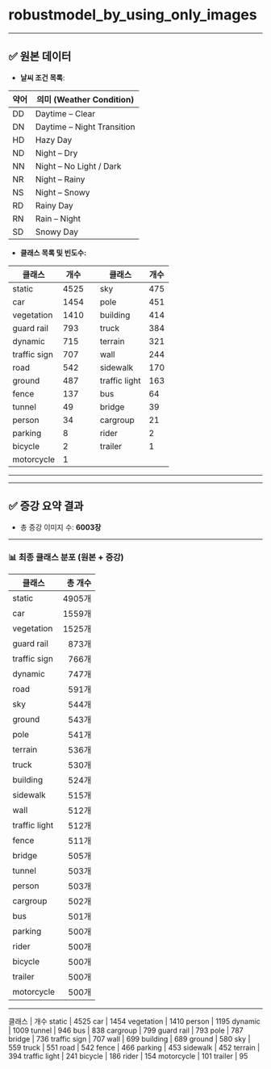 # robustmodel_by_using_only_images

---

## ✅ 원본 데이터

- **날씨 조건 목록**:

| 약어 | 의미 (Weather Condition)        |
|------|----------------------------------|
| DD   | Daytime – Clear                 |
| DN   | Daytime – Night Transition      |
| HD   | Hazy Day                        |
| ND   | Night – Dry                     |
| NN   | Night – No Light / Dark         |
| NR   | Night – Rainy                   |
| NS   | Night – Snowy                   |
| RD   | Rainy Day                       |
| RN   | Rain – Night                    |
| SD   | Snowy Day                       |

- **클래스 목록 및 빈도수:**

| 클래스           | 개수 |   | 클래스           | 개수 |
|------------------|------|---|------------------|------|
| static           | 4525 |   | sky              | 475  |
| car              | 1454 |   | pole             | 451  |
| vegetation       | 1410 |   | building         | 414  |
| guard rail       | 793  |   | truck            | 384  |
| dynamic          | 715  |   | terrain          | 321  |
| traffic sign     | 707  |   | wall             | 244  |
| road             | 542  |   | sidewalk         | 170  |
| ground           | 487  |   | traffic light    | 163  |
| fence            | 137  |   | bus              | 64   |
| tunnel           | 49   |   | bridge           | 39   |
| person           | 34   |   | cargroup         | 21   |
| parking          | 8    |   | rider            | 2    |
| bicycle          | 2    |   | trailer          | 1    |
| motorcycle       | 1    |   |                  |      |

---

---

## ✅ 증강 요약 결과

- 총 증강 이미지 수: **6003장**

---



### 📊 최종 클래스 분포 (원본 + 증강)

| 클래스         | 총 개수 |
|----------------|--------:|
| static         | 4905개 |
| car            | 1559개 |
| vegetation     | 1525개 |
| guard rail     | 873개  |
| traffic sign   | 766개  |
| dynamic        | 747개  |
| road           | 591개  |
| sky            | 544개  |
| ground         | 543개  |
| pole           | 541개  |
| terrain        | 536개  |
| truck          | 530개  |
| building       | 524개  |
| sidewalk       | 515개  |
| wall           | 512개  |
| traffic light  | 512개  |
| fence          | 511개  |
| bridge         | 505개  |
| tunnel         | 503개  |
| person         | 503개  |
| cargroup       | 502개  |
| bus            | 501개  |
| parking        | 500개  |
| rider          | 500개  |
| bicycle        | 500개  |
| trailer        | 500개  |
| motorcycle     | 500개  |

---


클래스 | 개수
static | 4525
car | 1454
vegetation | 1410
person | 1195
dynamic | 1009
tunnel | 946
bus | 838
cargroup | 799
guard rail | 793
pole | 787
bridge | 736
traffic sign | 707
wall | 699
building | 689
ground | 580
sky | 559
truck | 551
road | 542
fence | 466
parking | 453
sidewalk | 452
terrain | 394
traffic light | 241
bicycle | 186
rider | 154
motorcycle | 101
trailer | 95

